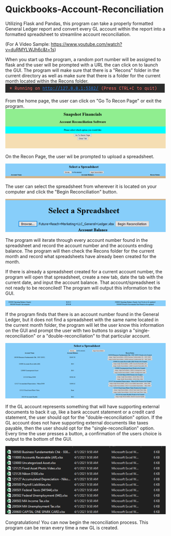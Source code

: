 # Quickbooks-Account-Reconciliation
Utilizing Flask and Pandas, this program can take a properly formatted General Ledger report and convert every GL 
account within the report into a formatted spreadsheet to streamline account reconciliation. 

(For A Video Sample: https://www.youtube.com/watch?v=duRMYLWJh6c&t=1s)

When you start up the program, a random port number will be assigned to flask and the user will be prompted with a URL
the can click on to launch the GUI. The program will make sure that there is a "Recons" folder in the current directory 
as well as make sure that there is a folder for the current month located within the Recons folder. 
![alt text](Backend/Random_Port_Number.PNG)

From the home page, the user can click on "Go To Recon Page" or exit the program. 
![alt text](Backend/Main_Menu.PNG)

On the Recon Page, the user wil be prompted to upload a spreadsheet. 

![alt text](Backend/Recon%20Page.PNG)

The user can select the spreadsheet from wherever it is located on your computer and click the 
"Begin Reconciliation" button.

![alt text](Backend/Spreadsheet_Selected.PNG)


The program will iterate through every account number found in the spreadsheet and record the account number and the 
accounts ending balance. The program will then check the Recons folder for the current month and record what spreadsheets
have already been created for the month. 


If there is already a spreadsheet created for a current account number, the program will open that spreadsheet, create a
new tab, date the tab with the current date, and input the account balance. That account/spreadsheet is not ready to be
reconciled! The program will output this information to the GUI.

![alt text](Backend/Already_Created.PNG)

If the program finds that there is an account number found in the General Ledger, but it does not  find a spreadsheet 
with the same name located in the current month folder, the program will let the user know this information on the GUI 
and prompt the user with two buttons to assign a "single-reconciliation" or a "double-reconciliation" to that particular
account.

![alt text](Backend/Choose_Recon.PNG)

If the GL account represents something that will have supporting external documents to back it up, like a bank account 
statement or a credit card statement, the user should opt for the "double-reconciliation" option. If the GL account does 
not have supporting external documents like taxes payable, then the user should opt for the "single-reconciliation" 
option. Every time the user presses a button, a confirmation of the users choice is output to the bottom of the GUI.

![alt text](Backend/Fresh_Workbooks.PNG)

Congratulations! You can now begin the reconciliation process. This program can be reran every time a new GL is created.

